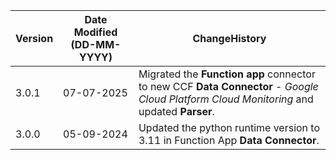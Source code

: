  **Version** | **Date Modified (DD-MM-YYYY)**| **ChangeHistory**                                                                         |
|------------|-------------------------------|-------------------------------------------------------------------------------------------|
| 3.0.1      | 07-07-2025                    | Migrated the **Function app** connector to new CCF **Data Connector** - *Google Cloud Platform Cloud Monitoring* and updated **Parser**.  |
| 3.0.0      | 05-09-2024                    | Updated the python runtime version to 3.11 in Function App **Data Connector**.   		 |
